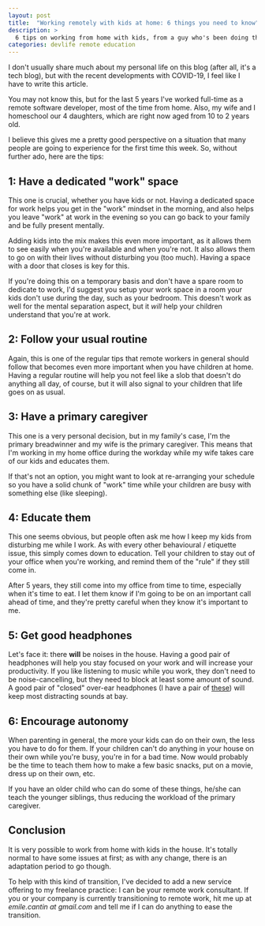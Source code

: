 ```yaml
---
layout: post
title:  "Working remotely with kids at home: 6 things you need to know"
description: >
  6 tips on working from home with kids, from a guy who's been doing that for 5 years.
categories: devlife remote education
---
```


I don't usually share much about my personal life on this blog (after all, it's a tech blog), but with the recent developments with COVID-19, I feel like I have to write this article.

You may not know this, but for the last 5 years I've worked full-time as a remote software developer, most of the time from home. Also, my wife and I homeschool our 4 daughters, which are right now aged from 10 to 2 years old.

I believe this gives me a pretty good perspective on a situation that many people are going to experience for the first time this week. So, without further ado, here are the tips:

## 1: Have a dedicated "work" space

This one is crucial, whether you have kids or not. Having a dedicated space for work helps you get in the "work" mindset in the morning, and also helps you leave "work" at work in the evening so you can go back to your family and be fully present mentally.

Adding kids into the mix makes this even more important, as it allows them to see easily when you're available and when you're not. It also allows them to go on with their lives without disturbing you (too much). Having a space with a door that closes is key for this.

If you're doing this on a temporary basis and don't have a spare room to dedicate to work, I'd suggest you setup your work space in a room your kids don't use during the day, such as your bedroom. This doesn't work as well for the mental separation aspect, but it _will_ help your children understand that you're at work.

## 2: Follow your usual routine

Again, this is one of the regular tips that remote workers in general should follow that becomes even more important when you have children at home. Having a regular routine will help you not feel like a slob that doesn't do anything all day, of course, but it will also signal to your children that life goes on as usual.

## 3: Have a primary caregiver

This one is a very personal decision, but in my family's case, I'm the primary breadwinner and my wife is the primary caregiver. This means that I'm working in my home office during the workday while my wife takes care of our kids and educates them.

If that's not an option, you might want to look at re-arranging your schedule so you have a solid chunk of "work" time while your children are busy with something else (like sleeping).

## 4: Educate them

This one seems obvious, but people often ask me how I keep my kids from disturbing me while I work. As with every other behavioural / etiquette issue, this simply comes down to education. Tell your children to stay out of your office when you're working, and remind them of the "rule" if they still come in.

After 5 years, they still come into my office from time to time, especially when it's time to eat. I let them know if I'm going to be on an important call ahead of time, and they're pretty careful when they know it's important to me.

## 5: Get good headphones

Let's face it: there **will** be noises in the house. Having a good pair of headphones will help you stay focused on your work and will increase your productivity. If you like listening to music while you work, they don't need to be noise-cancelling, but they need to block at least some amount of sound. A good pair of "closed" over-ear headphones (I have a pair of [these](https://www.amazon.ca/Audio-Technica-ATH-M50x-Professional-Headphones-Black/dp/B00HVLUR86)) will keep most distracting sounds at bay.

## 6: Encourage autonomy

When parenting in general, the more your kids can do on their own, the less you have to do for them. If your children can't do anything in your house on their own while you're busy, you're in for a bad time. Now would probably be the time to teach them how to make a few basic snacks, put on a movie, dress up on their own, etc.

If you have an older child who can do some of these things, he/she can teach the younger siblings, thus reducing the workload of the primary caregiver.


## Conclusion

It is very possible to work from home with kids in the house. It's totally normal to have some issues at first; as with any change, there is an adaptation period to go though.

To help with this kind of transition, I've decided to add a new service offering to my freelance practice: I can be your remote work consultant. If you or your company is currently transitioning to remote work, hit me up at _emile.cantin at gmail.com_ and tell me if I can do anything to ease the transition.
